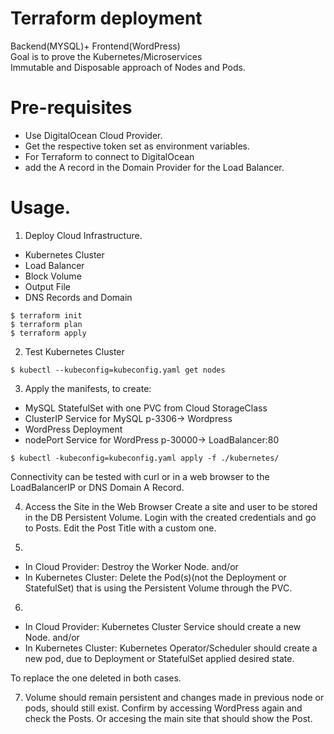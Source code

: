 # Terraform deployment
Backend(MYSQL)+ Frontend(WordPress)  
Goal is to prove the Kubernetes/Microservices  
Immutable and Disposable approach of Nodes and Pods.

# Pre-requisites
- Use DigitalOcean Cloud Provider.
- Get the respective token set as environment variables.
- For Terraform to connect to DigitalOcean
- add the A record in the Domain Provider for the Load Balancer.

# Usage.

1. Deploy Cloud Infrastructure.
- Kubernetes Cluster
- Load Balancer
- Block Volume
- Output File
- DNS Records and Domain

```
$ terraform init
$ terraform plan
$ terraform apply
```

2. Test Kubernetes Cluster

```
$ kubectl --kubeconfig=kubeconfig.yaml get nodes
```

3. Apply the manifests, to create:
- MySQL StatefulSet with one PVC from Cloud StorageClass
- ClusterIP Service for MySQL p-3306-> Wordpress
- WordPress Deployment
- nodePort Service for WordPress p-30000-> LoadBalancer:80

```
$ kubectl -kubeconfig=kubeconfig.yaml apply -f ./kubernetes/
```
Connectivity can be tested with 
curl or in a web browser to the 
LoadBalancerIP or DNS Domain A Record.

4. Access the Site in the Web Browser
Create a site and user to be stored in the DB Persistent Volume.
Login with the created credentials and go to Posts.
Edit the Post Title with a custom one.

5. 
- In Cloud Provider:
Destroy the Worker Node. 
and/or 
- In Kubernetes Cluster:
Delete the Pod(s)(not the Deployment or StatefulSet)
that is using the Persistent Volume through the PVC.

6. 
- In Cloud Provider: 
Kubernetes Cluster Service should create a new Node.
and/or
- In Kubernetes Cluster:
Kubernetes Operator/Scheduler should create a new pod,
due to Deployment or StatefulSet applied desired state.

To replace the one deleted in both cases.

7. Volume should remain persistent and changes made
in previous node or pods, should still exist.
Confirm by accessing WordPress again and check the Posts.
Or accesing the main site that should show the Post.
